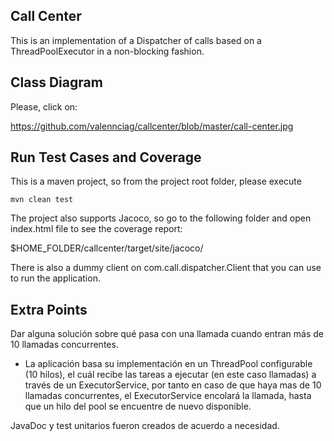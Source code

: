 ## Call Center

This is an implementation of a Dispatcher of calls based on 
a ThreadPoolExecutor in a non-blocking fashion.

## Class Diagram

Please, click on:

https://github.com/valennciag/callcenter/blob/master/call-center.jpg

## Run Test Cases and Coverage

This is a maven project, so from the project root folder, please execute

`mvn clean test`

The project also supports Jacoco, so go to the following folder and open index.html file to see the coverage report:

$HOME_FOLDER/callcenter/target/site/jacoco/

There is also a dummy client on com.call.dispatcher.Client that you can use 
to run the application.

## Extra Points

Dar alguna solución sobre qué pasa con una llamada cuando entran
más de 10 llamadas concurrentes.

- La aplicación basa su implementación en un ThreadPool configurable (10 hilos), el cuál recibe las tareas a ejecutar
(en este caso llamadas) a través de un ExecutorService, por tanto en caso de que haya mas de 10 llamadas concurrentes,
el ExecutorService encolará la llamada, hasta que un hilo del pool se encuentre de nuevo disponible.

JavaDoc y test unitarios fueron creados de acuerdo a necesidad.